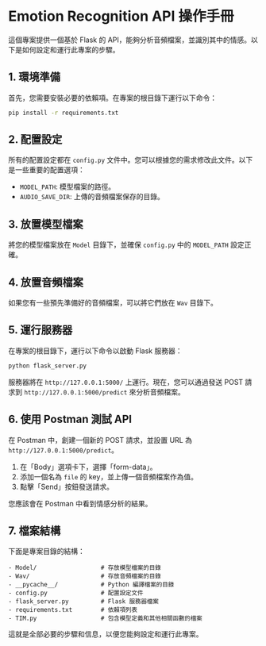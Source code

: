 # Emotion Recognition API 操作手冊

這個專案提供一個基於 Flask 的 API，能夠分析音頻檔案，並識別其中的情感。以下是如何設定和運行此專案的步驟。

## 1. 環境準備

首先，您需要安裝必要的依賴項。在專案的根目錄下運行以下命令：

```bash
pip install -r requirements.txt
```

## 2. 配置設定

所有的配置設定都在 `config.py` 文件中。您可以根據您的需求修改此文件。以下是一些重要的配置選項：

- `MODEL_PATH`: 模型檔案的路徑。
- `AUDIO_SAVE_DIR`: 上傳的音頻檔案保存的目錄。

## 3. 放置模型檔案

將您的模型檔案放在 `Model` 目錄下，並確保 `config.py` 中的 `MODEL_PATH` 設定正確。

## 4. 放置音頻檔案

如果您有一些預先準備好的音頻檔案，可以將它們放在 `Wav` 目錄下。

## 5. 運行服務器

在專案的根目錄下，運行以下命令以啟動 Flask 服務器：

```bash
python flask_server.py
```

服務器將在 `http://127.0.0.1:5000/` 上運行。現在，您可以通過發送 POST 請求到 `http://127.0.0.1:5000/predict` 來分析音頻檔案。

## 6. 使用 Postman 測試 API

在 Postman 中，創建一個新的 POST 請求，並設置 URL 為 `http://127.0.0.1:5000/predict`。

1. 在「Body」選項卡下，選擇「form-data」。
2. 添加一個名為 `file` 的 key，並上傳一個音頻檔案作為值。
3. 點擊「Send」按鈕發送請求。

您應該會在 Postman 中看到情感分析的結果。

## 7. 檔案結構

下面是專案目錄的結構：

```plaintext
- Model/                  # 存放模型檔案的目錄
- Wav/                    # 存放音頻檔案的目錄
- __pycache__/            # Python 編譯檔案的目錄
- config.py               # 配置設定文件
- flask_server.py         # Flask 服務器檔案
- requirements.txt        # 依賴項列表
- TIM.py                  # 包含模型定義和其他相關函數的檔案
```

這就是全部必要的步驟和信息，以便您能夠設定和運行此專案。
